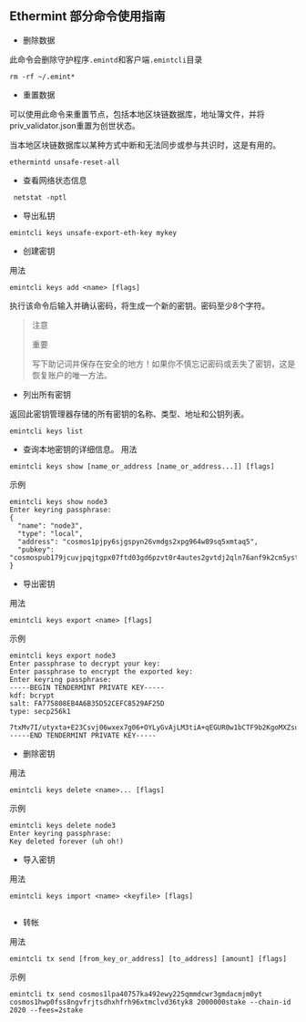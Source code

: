 ## Ethermint 部分命令使用指南
- 删除数据

此命令会删除守护程序`.emintd`和客户端`.emintcli`目录
```shell script
rm -rf ~/.emint*
```
- 重置数据

可以使用此命令来重置节点，包括本地区块链数据库，地址簿文件，并将priv_validator.json重置为创世状态。

当本地区块链数据库以某种方式中断和无法同步或参与共识时，这是有用的。
```shell script
ethermintd unsafe-reset-all
```
- 查看网络状态信息
```shell script
 netstat -nptl
```
- 导出私钥
```shell script
emintcli keys unsafe-export-eth-key mykey
```
- 创建密钥

用法
```shell script
emintcli keys add <name> [flags]
```
执行该命令后输入并确认密码，将生成一个新的密钥。密码至少8个字符。
>注意
>
>重要
>
>写下助记词并保存在安全的地方！如果你不慎忘记密码或丢失了密钥，这是恢复账户的唯一方法。
- 列出所有密钥

返回此密钥管理器存储的所有密钥的名称、类型、地址和公钥列表。
```shell script
emintcli keys list
```
- 查询本地密钥的详细信息。
用法
```shell script
emintcli keys show [name_or_address [name_or_address...]] [flags]
```
示例
```shell script
emintcli keys show node3
Enter keyring passphrase:
{
  "name": "node3",
  "type": "local",
  "address": "cosmos1pjpy6sjgspyn26vmdgs2xpg964w89sq5xmtaq5",
  "pubkey": "cosmospub179jcuvjpqjtgpx07ftd03gd6pzvt0r4autes2gvtdj2qln76anf9k2cm5yst9tldeq55mj7h2jkx3h5xstzqwdjvddxexy33hq795anmssyy0snueh53yp"
}
```
- 导出密钥

用法
```shell script
emintcli keys export <name> [flags]
```
示例
```shell script
emintcli keys export node3
Enter passphrase to decrypt your key:
Enter passphrase to encrypt the exported key:
Enter keyring passphrase:
-----BEGIN TENDERMINT PRIVATE KEY-----
kdf: bcrypt
salt: FA775808EB4A6B35D52CEFC8529AF25D
type: secp256k1

7txMv7I/utyxta+E23Csvj06wxex7g06+OYLyGvAjLM3tiA+qEGUR0w1bCTF9b2KgoMXZsuVpHan1ruH52jWbyXlH0wbsm5vEF5W7R8==0c7L
-----END TENDERMINT PRIVATE KEY-----
```
- 删除密钥

用法
```shell script
emintcli keys delete <name>... [flags]
```
示例
```shell script
emintcli keys delete node3
Enter keyring passphrase:
Key deleted forever (uh oh!)
```
- 导入密钥

用法
```shell script
emintcli keys import <name> <keyfile> [flags]
```
```shell script

```
- 转帐

用法
```shell script
emintcli tx send [from_key_or_address] [to_address] [amount] [flags]
```
示例
```shell script
emintcli tx send cosmos1lpa40757ka492ewy225qmmdcwr3gmdacmjm0yt cosmos1hwp0fss8ngvfrjtsdhxhfrh96xtmclvd36tyk8 2000000stake --chain-id 2020 --fees=2stake
```